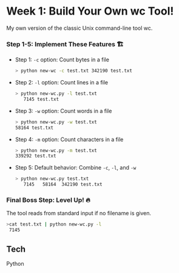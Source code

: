 
# Week 1: Build Your Own wc Tool!

My own version of the classic Unix command-line tool wc.

### Step 1-5: Implement These Features 🏗
- Step 1: ```-c``` option: Count bytes in a file 
   ```bash 
   > python new-wc -c test.txt 342190 test.txt
   ```
- Step 2: ```-l``` option: Count lines in a file 
   ```bash
   > python new-wc.py -l test.txt
      7145 test.txt
   ```

- Step 3: ```-w``` option: Count words in a file  
   ```bash 
   > python new-wc.py -w test.txt
   58164 test.txt
   ```

- Step 4: ```-m``` option: Count characters in a file 
   ```bash 
   > python new-wc.py -m test.txt 
   339292 test.txt
   ```

- Step 5: Default behavior: Combine ```-c```, ```-l```, and ```-w``` 
   ```bash 
   > python new-wc.py test.txt
      7145   58164  342190 test.txt
   ```

### Final Boss Step: Level Up! 🔥

The tool reads from standard input if no filename is given.
   ```bash
   >cat test.txt | python new-wc.py -l
    7145
   ```





## Tech

Python


